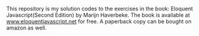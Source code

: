 This repository is my solution codes to the exercises in the
book: Eloquent Javascript(Second Edition) by Marijn Haverbeke.
The book is available at
www.eloquentjavascript.net for free.
A paperback copy can be bought on amazon as well.